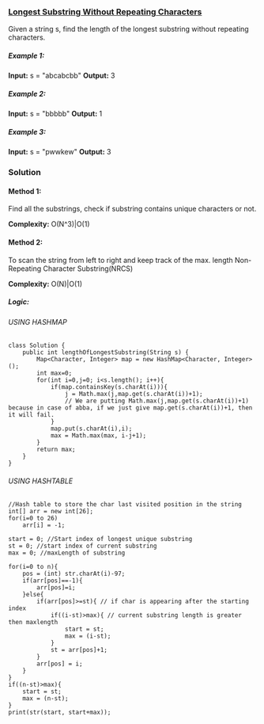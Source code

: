 ### [Longest Substring Without Repeating Characters](https://leetcode.com/problems/longest-substring-without-repeating-characters/)
Given a string s, find the length of the longest substring without repeating characters.

##### Example 1:
**Input:** s = "abcabcbb"
**Output:** 3

##### Example 2:
**Input:** s = "bbbbb"
**Output:** 1

##### Example 3:
**Input:** s = "pwwkew"
**Output:** 3

### Solution
#### Method 1:
Find all the substrings, check if substring contains unique characters or not.

**Complexity:** O(N^3)|O(1)

#### Method 2:
To scan the string from left to right and keep track of the max. length Non-Repeating Character Substring(NRCS) 

**Complexity:** O(N)|O(1)

##### Logic:
###### USING HASHMAP
```
class Solution {
    public int lengthOfLongestSubstring(String s) {
        Map<Character, Integer> map = new HashMap<Character, Integer>();
        int max=0;
        for(int i=0,j=0; i<s.length(); i++){
            if(map.containsKey(s.charAt(i))){
                j = Math.max(j,map.get(s.charAt(i))+1);
                // We are putting Math.max(j,map.get(s.charAt(i))+1) because in case of abba, if we just give map.get(s.charAt(i))+1, then it will fail.
            }
            map.put(s.charAt(i),i);
            max = Math.max(max, i-j+1);
        }
        return max;
    }
}
```

###### USING HASHTABLE
```
//Hash table to store the char last visited position in the string
int[] arr = new int[26];
for(i=0 to 26)
	arr[i] = -1;

start = 0; //Start index of longest unique substring
st = 0; //start index of current substring
max = 0; //maxLength of substring

for(i=0 to n){
	pos = (int) str.charAt(i)-97;
	if(arr[pos]==-1){
		arr[pos]=i;
	}else{
		if(arr[pos]>=st){ // if char is appearing after the starting index
			if((i-st)>max){ // current substring length is greater then maxlength
				start = st;
				max = (i-st);
			}
			st = arr[pos]+1;
		}
		arr[pos] = i;
	}
}
if((n-st)>max){
	start = st;
	max = (n-st);
}
print(str(start, start+max));
```

